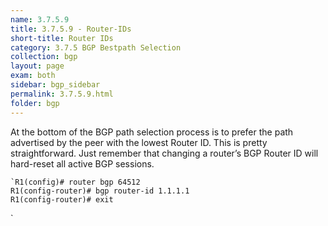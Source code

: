```yaml
---
name: 3.7.5.9
title: 3.7.5.9 - Router-IDs
short-title: Router IDs
category: 3.7.5 BGP Bestpath Selection
collection: bgp
layout: page
exam: both
sidebar: bgp_sidebar
permalink: 3.7.5.9.html
folder: bgp
---
```

At the bottom of the BGP path selection process is to prefer the path advertised by the peer with the lowest Router ID. This is pretty straightforward. Just remember that changing a router’s BGP Router ID will hard-reset all active BGP sessions.
```
`R1(config)# router bgp 64512
R1(config-router)# bgp router-id 1.1.1.1
R1(config-router)# exit
```
`